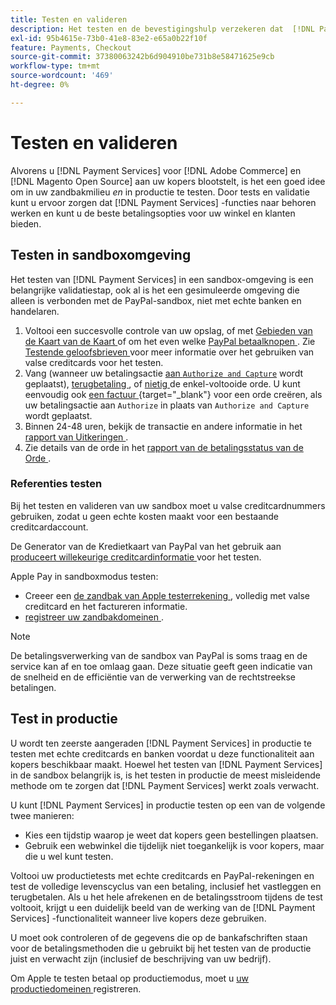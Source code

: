 ```yaml
---
title: Testen en valideren
description: Het testen en de bevestigingshulp verzekeren dat  [!DNL Payment Services]  functies zoals verwacht werken en de beste betalingsopties voor uw klanten verstrekken
exl-id: 95b4615e-73b0-41e8-83e2-e65a0b22f10f
feature: Payments, Checkout
source-git-commit: 37380063242b6d904910be731b8e58471625e9cb
workflow-type: tm+mt
source-wordcount: '469'
ht-degree: 0%

---
```


# Testen en valideren

Alvorens u [!DNL Payment Services] voor [!DNL Adobe Commerce] en [!DNL Magento Open Source] aan uw kopers blootstelt, is het een goed idee om in uw zandbakmilieu _en_ in productie te testen. Door tests en validatie kunt u ervoor zorgen dat [!DNL Payment Services] -functies naar behoren werken en kunt u de beste betalingsopties voor uw winkel en klanten bieden.

## Testen in sandboxomgeving

Het testen van [!DNL Payment Services] in een sandbox-omgeving is een belangrijke validatiestap, ook al is het een gesimuleerde omgeving die alleen is verbonden met de PayPal-sandbox, niet met echte banken en handelaren.

1. Voltooi een succesvolle controle van uw opslag, of met [ Gebieden van de Kaart van de Kaart ](payments-options.md#credit-card-fields) of om het even welke [ PayPal betaalknopen ](payments-options.md#paypal-smart-buttons). Zie [ Testende geloofsbrieven ](#testing-credentials) voor meer informatie over het gebruiken van valse creditcards voor het testen.
1. Vang (wanneer uw betalingsactie [ aan `Authorize and Capture`](onboard.md#set-payment-services-as-payment-method) wordt geplaatst), [ terugbetaling ](refunds.md), of [ nietig ](voids.md) de enkel-voltooide orde. U kunt eenvoudig ook [ een factuur ](https://experienceleague.adobe.com/en/docs/commerce-admin/stores-sales/order-management/invoices#create-an-invoice) {target="_blank"} voor een orde creëren, als uw betalingsactie aan `Authorize` in plaats van `Authorize and Capture` wordt geplaatst.
1. Binnen 24-48 uren, bekijk de transactie en andere informatie in het [ rapport van Uitkeringen ](payouts.md).
1. Zie details van de orde in het [ rapport van de betalingsstatus van de Orde ](order-payment-status.md).

### Referenties testen

Bij het testen en valideren van uw sandbox moet u valse creditcardnummers gebruiken, zodat u geen echte kosten maakt voor een bestaande creditcardaccount.

De Generator van de Kredietkaart van PayPal van het gebruik aan [ produceert willekeurige creditcardinformatie ](https://www.paypal.com/us/smarthelp/article/where-can-i-find-test-credit-card-numbers-ts2157) voor het testen.

Apple Pay in sandboxmodus testen:

* Creeer een [ de zandbak van Apple testerrekening ](https://developer.apple.com/apple-pay/sandbox-testing/#create-a-sandbox-tester-account), volledig met valse creditcard en het factureren informatie.
* [ registreer uw zandbakdomeinen ](https://developer.paypal.com/docs/checkout/apm/apple-pay/#link-registeryoursandboxdomains).

>[!NOTE]
>
>De betalingsverwerking van de sandbox van PayPal is soms traag en de service kan af en toe omlaag gaan. Deze situatie geeft geen indicatie van de snelheid en de efficiëntie van de verwerking van de rechtstreekse betalingen.

## Test in productie

U wordt ten zeerste aangeraden [!DNL Payment Services] in productie te testen met echte creditcards en banken voordat u deze functionaliteit aan kopers beschikbaar maakt. Hoewel het testen van [!DNL Payment Services] in de sandbox belangrijk is, is het testen in productie de meest misleidende methode om te zorgen dat [!DNL Payment Services] werkt zoals verwacht.

U kunt [!DNL Payment Services] in productie testen op een van de volgende twee manieren:

* Kies een tijdstip waarop je weet dat kopers geen bestellingen plaatsen.
* Gebruik een webwinkel die tijdelijk niet toegankelijk is voor kopers, maar die u wel kunt testen.

Voltooi uw productietests met echte creditcards en PayPal-rekeningen en test de volledige levenscyclus van een betaling, inclusief het vastleggen en terugbetalen. Als u het hele afrekenen en de betalingsstroom tijdens de test voltooit, krijgt u een duidelijk beeld van de werking van de [!DNL Payment Services] -functionaliteit wanneer live kopers deze gebruiken.

U moet ook controleren of de gegevens die op de bankafschriften staan voor de betalingsmethoden die u gebruikt bij het testen van de productie juist en verwacht zijn (inclusief de beschrijving van uw bedrijf).

Om Apple te testen betaal op productiemodus, moet u [ uw productiedomeinen ](https://developer.paypal.com/docs/checkout/apm/apple-pay/#register-your-live-domain) registreren.

